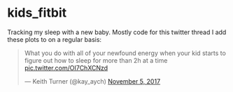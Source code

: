 # kids_fitbit
Tracking my sleep with a new baby. Mostly code for this twitter thread I add these plots to on a regular basis:

<blockquote class="twitter-tweet"><p lang="en" dir="ltr">What you do with all of your newfound energy when your kid starts to figure out how to sleep for more than 2h at a time <a href="https://t.co/OI7ChXCNzd">pic.twitter.com/OI7ChXCNzd</a></p>&mdash; Keith Turner (@kay_aych) <a href="https://twitter.com/kay_aych/status/927175866781765632?ref_src=twsrc%5Etfw">November 5, 2017</a></blockquote>
